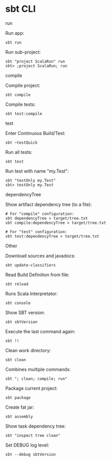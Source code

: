 # sbt CLI

run

Run app: 
```
sbt run
```
Run sub-project:
```
sbt "project ScalaRun" run
sbt> ;project ScalaRun; run
```

compile

Compile project: 
```
sbt compile
```
Compile tests:
```
sbt test:compile
```

test

Enter Continuous Build/Test: 
```
sbt ~testQuick
```
Run all tests: 
```
sbt test
```
Run test with name "my.Test": 
```
sbt "testOnly my.Test"
sbt> testOnly my.Test
```

dependencyTree

Show artifact dependency tree (to a file):
```
# For "compile" configuration:
sbt dependencyTree > target/tree.txt
sbt compile:dependencyTree > target/tree.txt

# For "test" configuration:
sbt test:dependencyTree > target/tree.txt
```


Other

Download sources and javadocs: 
```
sbt update-classifiers
```
Read Build Definition from file: 
```
sbt reload
```
Runs Scala Interpretator:  
```
sbt console
```
Show SBT version: 
```
sbt sbtVersion
```
Execute the last command again: 
```
sbt !!
```
Clean work directory: 
```
sbt clean
```
Combines multiple commands: 
```
sbt "; clean; compile; run"
```
Package current project: 
```
sbt package
```
Create fat jar: 
```
sbt assembly
```
Show task dependency tree:
```
sbt "inspect tree clean"
```
Set DEBUG log level:
```
sbt --debug sbtVersion
```
